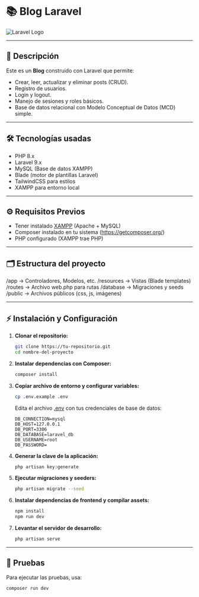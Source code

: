 # 📚 Blog Laravel

![Laravel Logo](img:laravel-logo.png)

---

## 🚀 Descripción

Este es un **Blog** construido con Laravel que permite:

- Crear, leer, actualizar y eliminar posts (CRUD).
- Registro de usuarios.
- Login y logout.
- Manejo de sesiones y roles básicos.
- Base de datos relacional con Modelo Conceptual de Datos (MCD) simple.

---

## 🛠️ Tecnologías usadas

- PHP 8.x
- Laravel 9.x
- MySQL (Base de datos XAMPP)
- Blade (motor de plantillas Laravel)
- TailwindCSS para estilos
- XAMPP para entorno local

---

## ⚙️ Requisitos Previos

- Tener instalado [XAMPP](https://www.apachefriends.org/es/index.html) (Apache + MySQL)
- Composer instalado en tu sistema (https://getcomposer.org/)
- PHP configurado (XAMPP trae PHP)

---

## 🗂️ Estructura del proyecto
/app -> Controladores, Modelos, etc. /resources -> Vistas (Blade templates) /routes -> Archivo web.php para rutas /database -> Migraciones y seeds /public -> Archivos públicos (css, js, imágenes)

---

## ⚡ Instalación y Configuración

1. **Clonar el repositorio:**
    ```bash
    git clone https://tu-repositorio.git
    cd nombre-del-proyecto
    ```

2. **Instalar dependencias con Composer:**
    ```bash
    composer install
    ```

3. **Copiar archivo de entorno y configurar variables:**
    ```bash
    cp .env.example .env
    ```
    Edita el archivo [.env](http://_vscodecontentref_/0) con tus credenciales de base de datos:
    ```
    DB_CONNECTION=mysql
    DB_HOST=127.0.0.1
    DB_PORT=3306
    DB_DATABASE=laravel_db
    DB_USERNAME=root
    DB_PASSWORD=
    ```

4. **Generar la clave de la aplicación:**
    ```bash
    php artisan key:generate
    ```

5. **Ejecutar migraciones y seeders:**
    ```bash
    php artisan migrate --seed
    ```

6. **Instalar dependencias de frontend y compilar assets:**
    ```bash
    npm install
    npm run dev
    ```

7. **Levantar el servidor de desarrollo:**
    ```bash
    php artisan serve
    ```

---

## 🧪 Pruebas

Para ejecutar las pruebas, usa:

```bash
composer run dev 
```